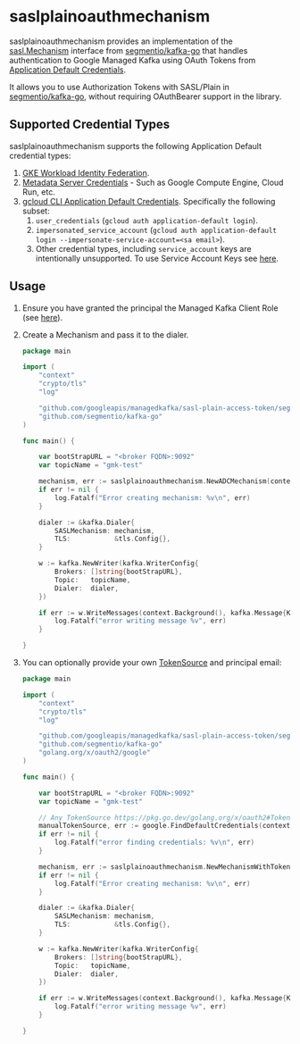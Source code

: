 # saslplainoauthmechanism

saslplainoauthmechanism provides an implementation of the [sasl.Mechanism](https://github.com/segmentio/kafka-go/blob/main/sasl/sasl.go#L13-L29) interface from [segmentio/kafka-go](https://github.com/segmentio/kafka-go) that handles authentication to Google Managed Kafka using OAuth Tokens from [Application Default Credentials](https://cloud.google.com/docs/authentication/application-default-credentials).

It allows you to use Authorization Tokens with SASL/Plain in [segmentio/kafka-go](https://github.com/segmentio/kafka-go), without requiring OAuthBearer support in the library.

## Supported Credential Types

saslplainoauthmechanism supports the following Application Default credential types:

1. [GKE Workload Identity Federation](https://cloud.google.com/kubernetes-engine/docs/concepts/workload-identity).
2. [Metadata Server Credentials](https://cloud.google.com/docs/authentication/application-default-credentials#attached-sa) - Such as Google Compute Engine, Cloud Run, etc.
3. [gcloud CLI Application Default Credentials](https://cloud.google.com/docs/authentication/application-default-credentials#personal). Specifically the following subset:
    1. `user_credentials` (`gcloud auth application-default login`).
    1. `impersonated_service_account` (`gcloud auth application-default login --impersonate-service-account=<sa email>`).
    1. Other credential types, including `service_account` keys are intentionally unsupported. To use Service Account Keys see [here](https://cloud.google.com/managed-service-for-apache-kafka/docs/authentication-kafka#sasl-plain).


## Usage

1. Ensure you have granted the principal the Managed Kafka Client Role (see [here](https://cloud.google.com/managed-service-for-apache-kafka/docs/authentication-kafka#grant-role)).

2. Create a Mechanism and pass it to the dialer.

    ```go
    package main

    import (
        "context"
        "crypto/tls"
        "log"

        "github.com/googleapis/managedkafka/sasl-plain-access-token/segmentio/saslplainoauthmechanism"
        "github.com/segmentio/kafka-go"
    )

    func main() {

        var bootStrapURL = "<broker FQDN>:9092"
        var topicName = "gmk-test"

        mechanism, err := saslplainoauthmechanism.NewADCMechanism(context.Background())
        if err != nil {
            log.Fatalf("Error creating mechanism: %v\n", err)
        }

        dialer := &kafka.Dialer{
            SASLMechanism: mechanism,
            TLS:           &tls.Config{},
        }

        w := kafka.NewWriter(kafka.WriterConfig{
            Brokers: []string{bootStrapURL},
            Topic:   topicName,
            Dialer:  dialer,
        })

        if err := w.WriteMessages(context.Background(), kafka.Message{Key: []byte("Key-A"), Value: []byte("Hello World!")}); err != nil {
            log.Fatalf("error writing message %v", err)
        }

    }
    ```

3. You can optionally provide your own [TokenSource](https://pkg.go.dev/golang.org/x/oauth2#TokenSource) and principal email:
    ```go
    package main

    import (
        "context"
        "crypto/tls"
        "log"

        "github.com/googleapis/managedkafka/sasl-plain-access-token/segmentio/saslplainoauthmechanism"
        "github.com/segmentio/kafka-go"
        "golang.org/x/oauth2/google"
    )

    func main() {

        var bootStrapURL = "<broker FQDN>:9092"
        var topicName = "gmk-test"

        // Any TokenSource https://pkg.go.dev/golang.org/x/oauth2#TokenSource
        manualTokenSource, err := google.FindDefaultCredentials(context.Background(), "https://www.googleapis.com/auth/cloud-platform")
        if err != nil {
            log.Fatalf("error finding credentials: %v\n", err)
        }

        mechanism, err := saslplainoauthmechanism.NewMechanismWithTokenSource(context.Background(), manualTokenSource.TokenSource, "principal-email@example.com")
        if err != nil {
            log.Fatalf("Error creating mechanism: %v\n", err)
        }

        dialer := &kafka.Dialer{
            SASLMechanism: mechanism,
            TLS:           &tls.Config{},
        }

        w := kafka.NewWriter(kafka.WriterConfig{
            Brokers: []string{bootStrapURL},
            Topic:   topicName,
            Dialer:  dialer,
        })

        if err := w.WriteMessages(context.Background(), kafka.Message{Key: []byte("Key-A"), Value: []byte("Hello World!")}); err != nil {
            log.Fatalf("error writing message %v", err)
        }

    }
    ```
